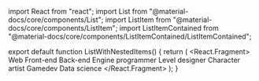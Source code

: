 import React from "react";
import List from "@material-docs/core/components/List";
import ListItem from "@material-docs/core/components/ListItem";
import ListItemContained from "@material-docs/core/components/ListItemContained/ListItemContained";

export default function ListWithNestedItems() {
    return (
        <React.Fragment>
            <List>
                <ListItem>
                    Web
                    <ListItemContained>
                        <ListItem>Front-end</ListItem>
                        <ListItem>Back-end</ListItem>
                    </ListItemContained>
                </ListItem>
                <ListItem>
                    <ListItemContained>
                        <ListItem>Engine programmer</ListItem>
                        <ListItem>Level designer</ListItem>
                        <ListItem>Character artist</ListItem>
                    </ListItemContained>
                    Gamedev
                </ListItem>
                <ListItem>Data science</ListItem>
            </List>
        </React.Fragment>
    );
}